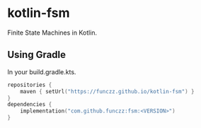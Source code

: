 # kotlin-fsm

Finite State Machines in Kotlin.

## Using Gradle

In your build.gradle.kts.

```kotlin
repositories {
    maven { setUrl("https://funczz.github.io/kotlin-fsm") }
}
dependencies {
    implementation("com.github.funczz:fsm:<VERSION>")
}
```

